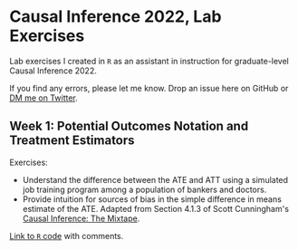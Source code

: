 # Causal Inference 2022, Lab Exercises

Lab exercises I created in `R` as an assistant in instruction for graduate-level Causal Inference 2022.

If you find any errors, please let me know. Drop an issue here on GitHub or [DM me on Twitter](twitter.com/benjaminsnoble).

## Week 1: Potential Outcomes Notation and Treatment Estimators

Exercises:
- Understand the difference between the ATE and ATT using a simulated job training program among a population of bankers and doctors.
- Provide intuition for sources of bias in the simple difference in means estimate of the ATE. Adapted from Section 4.1.3 of Scott Cunningham's [Causal Inference: The Mixtape](https://mixtape.scunning.com/potential-outcomes.html#simple-difference-in-means-decomposition).

[Link to `R` code](/Lab1/lab1_att_po.R) with comments.



